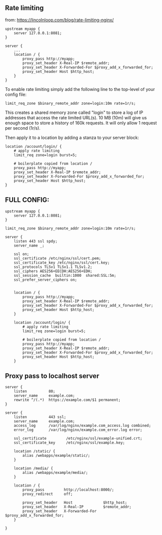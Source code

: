 

## Rate limiting
from: <https://lincolnloop.com/blog/rate-limiting-nginx/>
```
upstream myapp {
    server 127.0.0.1:8081;
}

server {
    ...
    location / {
        proxy_pass http://myapp;
        proxy_set_header X-Real-IP $remote_addr;
        proxy_set_header X-Forwarded-For $proxy_add_x_forwarded_for;
        proxy_set_header Host $http_host;
    }
}
```

To enable rate limiting simply add the following line to the top-level of your config file:
```
limit_req_zone $binary_remote_addr zone=login:10m rate=1r/s;
```

This creates a shared memory zone called "login" to store a log of IP addresses that access the rate limited URL(s). 10 MB (10m) will give us enough space to store a history of 160k requests. It will only allow 1 request per second (1r/s).

Then apply it to a location by adding a stanza to your server block:
```
location /account/login/ {
    # apply rate limiting
    limit_req zone=login burst=5;

    # boilerplate copied from location /
    proxy_pass http://myapp;
    proxy_set_header X-Real-IP $remote_addr;
    proxy_set_header X-Forwarded-For $proxy_add_x_forwarded_for;
    proxy_set_header Host $http_host;
}
```

## FULL CONFIG:
```
upstream myapp {
    server 127.0.0.1:8081;
}

limit_req_zone $binary_remote_addr zone=login:10m rate=1r/s;

server {
    listen 443 ssl spdy;
    server_name _;
  
    ssl on;
    ssl_certificate /etc/nginx/ssl/cert.pem;
    ssl_certificate_key /etc/nginx/ssl/cert.key;
    ssl_protocols TLSv1 TLSv1.1 TLSv1.2;
    ssl_ciphers AES256+EECDH:AES256+EDH;
    ssl_session_cache  builtin:1000  shared:SSL:5m;
    ssl_prefer_server_ciphers on;

  
    location / {
        proxy_pass http://myapp;
        proxy_set_header X-Real-IP $remote_addr;
        proxy_set_header X-Forwarded-For $proxy_add_x_forwarded_for;
        proxy_set_header Host $http_host;
    }
    
    location /account/login/ {
        # apply rate limiting
        limit_req zone=login burst=5;
    
        # boilerplate copied from location /
        proxy_pass http://myapp;
        proxy_set_header X-Real-IP $remote_addr;
        proxy_set_header X-Forwarded-For $proxy_add_x_forwarded_for;
        proxy_set_header Host $http_host;
    }
```

## Proxy pass to localhost server
```nginx
server {
    listen          80;
    server_name     example.com;
    rewrite ^/(.*)  https://example.com/$1 permanent;
}

server {
    listen          443 ssl;
    server_name     example.com;
    access_log      /var/log/nginx/example.com_access.log combined;
    error_log       /var/log/nginx/example.com_error.log error;

    ssl_certificate         /etc/nginx/ssl/example-unified.crt;
    ssl_certificate_key     /etc/nginx/ssl/example.key;

    location /static/ {
        alias /webapps/example/static/;
    }

    location /media/ {
        alias /webapps/example/media/;
    }

    location / {
        proxy_pass         http://localhost:8000/;
        proxy_redirect     off;

        proxy_set_header   Host              $http_host;
        proxy_set_header   X-Real-IP         $remote_addr;
        proxy_set_header   X-Forwarded-For   $proxy_add_x_forwarded_for;
    }

}